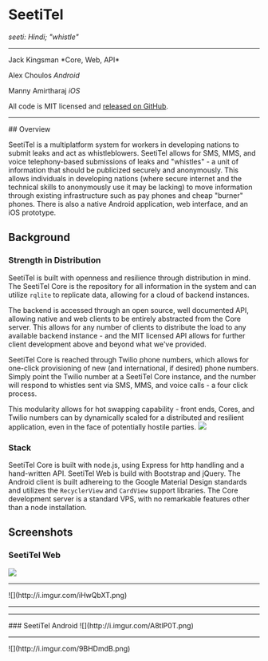 # SeetiTel 
*seeti: Hindi; "whistle"*

<hr />
Jack Kingsman *Core, Web, API*

Alex Choulos *Android*

Manny Amirtharaj *iOS*

All code is MIT licensed and [released on GitHub](https://github.com/SeetiTel/ "SeetiTel on GitHub").

<hr />
## Overview

SeetiTel is a multiplatform system for workers in developing nations to submit leaks and act as whistleblowers. SeetiTel allows for SMS, MMS, and voice telephony-based submissions of leaks and "whistles" - a unit of information that should be publicized securely and anonymously. This allows individuals in developing nations (where secure internet and the technical skills to anonymously use it may be lacking) to move information through existing infrastructure such as pay phones and cheap "burner" phones. There is also a native Android application, web interface, and an iOS prototype.

## Background

### Strength in Distribution
SeetiTel is built with openness and resilience through distribution in mind. The SeetiTel Core is the repository for all information in the system and can utilize `rqlite` to replicate data, allowing for a cloud of backend instances. 

The backend is accessed through an open source, well documented API, allowing native and web clients to be entirely abstracted from the Core server. This allows for any number of clients to distribute the load to any available backend instance - and the MIT licensed API allows for further client development above and beyond what we've provided.

SeetiTel Core is reached through Twilio phone numbers, which allows for one-click provisioning of new (and international, if desired) phone numbers. Simply point the Twilio number at a SeetiTel Core instance, and the number will respond to whistles sent via SMS, MMS, and voice calls - a four click process.

This modularity allows for hot swapping capability - front ends, Cores, and Twilio numbers can by dynamically scaled for a distributed and resilient application, even in the face of potentially hostile parties.
![](http://i.imgur.com/TvnKGPi.png)

### Stack
SeetiTel Core is built with node.js, using Express for http handling and a hand-written API. SeetiTel Web is build with Bootstrap and jQuery. The Android client is built adhereing to the Google Material Design standards and utilizes the `RecyclerView` and `CardView` support libraries. The Core development server is a standard VPS, with no remarkable features other than a node installation.

## Screenshots

### SeetiTel Web
![](http://i.imgur.com/w9CVvoa.png)
<hr />
![](http://i.imgur.com/iHwQbXT.png)
<hr /><hr />
### SeetiTel Android
![](http://i.imgur.com/A8tlP0T.png)
<hr />
![](http://i.imgur.com/9BHDmdB.png)
